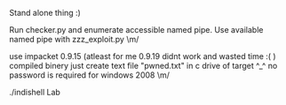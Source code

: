 Stand alone thing :) 

Run checker.py and enumerate accessible named pipe.
Use available named pipe with zzz_exploit.py \m/

use impacket 0.9.15 (atleast for me 0.9.19 didnt work and wasted time :( )
compiled binery just create text file "pwned.txt" in c drive of target ^_^ 
no password is required for windows 2008 \m/

./indishell Lab
